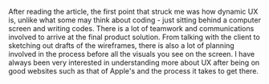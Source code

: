 After reading the article, the first point that struck me was how dynamic UX is, unlike what some may think about coding - just sitting behind a computer screen and writing codes. There is a lot of teamwork and communications involved to arrive at the final product solution. From talking with the client to sketching out drafts of the wireframes, there is also a lot of planning involved in the process before all the visuals you see on the screen. I have always been very interested in understanding more about UX after being on good websites such as that of Apple's and the process it takes to get there. 